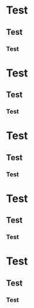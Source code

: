 # Test
## Test
### Test
# Test
## Test
### Test
# Test
## Test
### Test
# Test
## Test
### Test
# Test
## Test
### Test